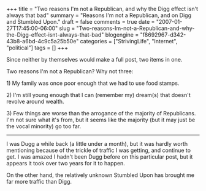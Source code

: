 +++
title = "Two reasons I'm not a Republican, and why the Digg effect isn't always that bad"
summary = "Reasons I'm not a Republican, and on Digg and Stumbled Upon."
draft = false
comments = true
date = "2007-01-27T17:45:00-06:00"
slug = "Two-reasons-Im-not-a-Republican-and-why-the-Digg-effect-isnt-always-that-bad"
blogengine = "f8692967-d342-43b8-a6bd-4c9c5a25b50e"
categories = ["StrivingLife", "Internet", "political"]
tags = []
+++

<p>
Since neither by themselves would make a full post, two items in one.<!--more--><!--adsense-->
</p>
<p>
Two reasons I&#39;m not a Republican? Why not three:
</p>
<p>
1) My family was once poor enough that we had to use food stamps.
</p>
<p>
2) I&#39;m still young enough that I can (remember my) dream(s) that doesn&#39;t revolve around wealth.
</p>
<p>
3) Few things are worse than the arrogance of the majority of Republicans. I&#39;m not sure what it&#39;s from, but it seems like the majority (but it may just be the vocal minority) go too far.
</p>
<hr />
<p>
I was Dugg a while back (a little under a month), but it was hardly worth mentioning because of the trickle of traffic I was getting, and continue to get. I was amazed I hadn&#39;t been Dugg before on this particular post, but it appears it took over two years for it to happen.
</p>
<p>
On the other hand, the relatively unknown Stumbled Upon has brought me far more traffic than Digg.
</p>

